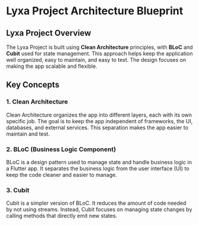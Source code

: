 # Lyxa Project Architecture Blueprint

## Lyxa Project Overview

The Lyxa Project is built using **Clean Architecture** principles, with **BLoC** and **Cubit** used for state management. This approach helps keep the application well organized, easy to maintain, and easy to test. The design focuses on making the app scalable and flexible.

## Key Concepts

### 1. Clean Architecture
Clean Architecture organizes the app into different layers, each with its own specific job. The goal is to keep the app independent of frameworks, the UI, databases, and external services. This separation makes the app easier to maintain and test.

### 2. BLoC (Business Logic Component)
BLoC is a design pattern used to manage state and handle business logic in a Flutter app. It separates the business logic from the user interface (UI) to keep the code cleaner and easier to manage.

### 3. Cubit
Cubit is a simpler version of BLoC. It reduces the amount of code needed by not using streams. Instead, Cubit focuses on managing state changes by calling methods that directly emit new states.
